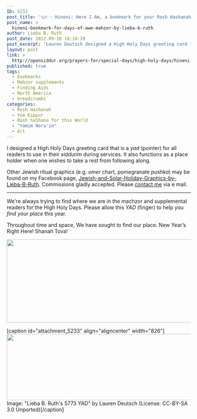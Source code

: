 ```yaml
---
ID: 5232
post_title: 'הנני ☞ Hineni: Here I Am, a bookmark for your Rosh Hashanah and Yom Kippur maḥzor by Lieba B. Ruth'
post_name: >
  hineni-bookmark-for-days-of-awe-mahzor-by-lieba-b-ruth
author: Lieba B. Ruth
post_date: 2012-09-10 18:18:39
post_excerpt: 'Lauren Deutsch designed a High Holy Days greeting card that is a <em>yad</em> (pointer) for all readers to use in their <em>siddurim</em> during services. It also functions as a place holder when one wishes to take a rest from following along.'
layout: post
link: >
  http://opensiddur.org/prayers-for/special-days/high-holy-days/hineni-bookmark-for-days-of-awe-mahzor-by-lieba-b-ruth/
published: true
tags:
  - bookmarks
  - Maḥzor supplements
  - Finding Aids
  - North America
  - breadcrumbs
categories:
  - Rosh Hashanah
  - Yom Kippur
  - Rosh haShana for this World
  - "Yamim Nora'im"
  - Art
---
```

I designed a High Holy Days greeting card that is a <em>yad</em> (pointer) for all readers to use in their <em>siddurim</em> during services. It also functions as a place holder when one wishes to take a rest from following along.

Other Jewish ritual graphics (e.g. <em>omer</em> chart, pomegranate <em>pushka</em>) may be found on my Facebook page, <a href="https://www.facebook.com/pages/Jewish-and-Solar-Holiday-Graphics-by-Lieba-B-Ruth-aka-Lauren-Deutsch/261427247267722">Jewish-and-Solar-Holiday-Graphics-by-Lieba-B-Ruth</a>. Commissions gladly accepted. Please <a href="http://www.blogger.com/profile/10062322375647990568">contact me</a> via e mail.


<hr />

<div class="english">
We're always trying to find where we are in the machzor and supplemental readers for the High Holy Days. Please allow this <em>YAD</em> (finger) to help you <em>find your place</em> this year.

Throughout time and space, 
We have sought to find our place.
New Year’s
Right Here!
Shanah Tova!
</div>

<a href="http://opensiddur.org/wp-content/uploads/2012/09/Lauren-Deutsch-Lieba-B.-Ruths-5773-YAD-CC-BY-SA-4.0-Internetional.png"><img src="http://opensiddur.org/wp-content/uploads/2012/09/Lauren-Deutsch-Lieba-B.-Ruths-5773-YAD-CC-BY-SA-4.0-Internetional.png" alt="" width="986" height="227" class="aligncenter size-full wp-image-17481" /></a>

[caption id="attachment_5233" align="aligncenter" width="826"]<a href="http://opensiddur.org/wp-content/uploads/2012/09/Lauren-Deutsch-Lieba-B.-Ruths-5773-YAD-CC-BY-SA-3.0-Unported.jpg"><img src="http://opensiddur.org/wp-content/uploads/2012/09/Lauren-Deutsch-Lieba-B.-Ruths-5773-YAD-CC-BY-SA-3.0-Unported.jpg" alt="" width="826" height="181" class="size-full wp-image-5233" /></a> Image: "Lieba B. Ruth's 5773 YAD" by Lauren Deutsch (License: CC-BY-SA 3.0 Unported)[/caption]

